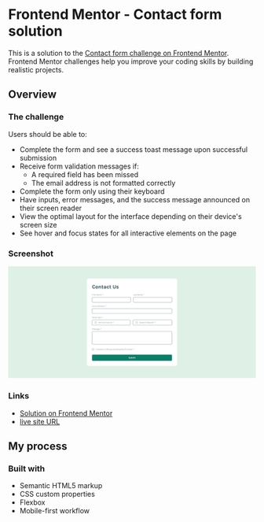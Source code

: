 # Frontend Mentor - Contact form solution

This is a solution to the [Contact form challenge on Frontend Mentor](https://www.frontendmentor.io/challenges/contact-form--G-hYlqKJj). Frontend Mentor challenges help you improve your coding skills by building realistic projects. 

## Overview

### The challenge

Users should be able to:

- Complete the form and see a success toast message upon successful submission
- Receive form validation messages if:
  - A required field has been missed
  - The email address is not formatted correctly
- Complete the form only using their keyboard
- Have inputs, error messages, and the success message announced on their screen reader
- View the optimal layout for the interface depending on their device's screen size
- See hover and focus states for all interactive elements on the page

### Screenshot

![](assets\images\screenshot.png)

### Links

- [Solution on Frontend Mentor](https://www.frontendmentor.io/solutions/contact-form-using-pure-js-oop-GprMqplvb3)
- [live site URL](https://alaa-mekibes.github.io/contact-form-frontend-mentor)

## My process

### Built with

- Semantic HTML5 markup
- CSS custom properties
- Flexbox
- Mobile-first workflow
